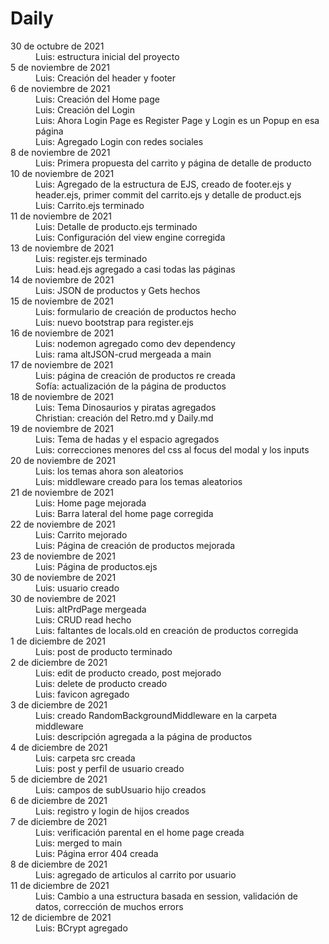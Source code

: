 # Daily

<dl>
<dt>30 de octubre de 2021</dt>
<dd>Luis: estructura inicial del proyecto</dd>
<dt>5 de noviembre de 2021</dt>
<dd>Luis: Creación del header y footer</dd>
<dt>6 de noviembre de 2021</dt>
<dd>Luis: Creación del Home page</dd>
<dd>Luis: Creación del Login</dd>
<dd>Luis: Ahora Login Page es Register Page y Login es un Popup en esa página</dd>
<dd>Luis: Agregado Login con redes sociales</dd>
<dt>8 de noviembre de 2021</dt>
<dd>Luis: Primera propuesta del carrito y página de detalle de producto </dd>
<dt>10 de noviembre de 2021</dt>
<dd>Luis: Agregado de la estructura de EJS, creado de footer.ejs y header.ejs, primer commit del carrito.ejs y detalle de product.ejs</dd>
<dd>Luis: Carrito.ejs terminado</dd>
<dt>11 de noviembre de 2021</dt>
<dd>Luis: Detalle de producto.ejs terminado </dd>
<dd>Luis: Configuración del view engine corregida </dd>
<dt>13 de noviembre de 2021</dt>
<dd>Luis: register.ejs terminado </dd>
<dd>Luis: head.ejs agregado a casi todas las páginas </dd>
<dt>14 de noviembre de 2021</dt>
<dd>Luis: JSON de productos y Gets hechos </dd>
<dt>15 de noviembre de 2021</dt>
<dd>Luis: formulario de creación de productos hecho </dd>
<dd>Luis: nuevo bootstrap para register.ejs </dd>
<dt>16 de noviembre de 2021</dt>
<dd>Luis: nodemon agregado como dev dependency </dd>
<dd>Luis: rama altJSON-crud mergeada a main</dd>
<dt>17 de noviembre de 2021</dt>
<dd>Luis: página de creación de productos re creada </dd>
<dd>Sofía: actualización de la página de productos </dd>
<dt>18 de noviembre de 2021</dt>
<dd>Luis: Tema Dinosaurios y piratas agregados</dd>
<dd>Christian: creación del Retro.md y Daily.md </dd>
<dt>19 de noviembre de 2021</dt>
<dd>Luis: Tema de hadas y el espacio agregados</dd>
<dd>Luis: correcciones menores del css al focus del modal y los inputs</dd>
<dt>20 de noviembre de 2021</dt>
<dd>Luis: los temas ahora son aleatorios</dd>
<dd>Luis: middleware creado para los temas aleatorios</dd>
<dt>21 de noviembre de 2021</dt>
<dd>Luis: Home page mejorada </dd>
<dd>Luis: Barra lateral del home page corregida </dd>
<dt>22 de noviembre de 2021</dt>
<dd>Luis: Carrito mejorado</dd>
<dd>Luis: Página de creación de productos mejorada</dd>
<dt>23 de noviembre de 2021</dt>
<dd>Luis: Página de productos.ejs</dd>
<dt>30 de noviembre de 2021</dt>
<dd>Luis: usuario creado</dd>
<dt>30 de noviembre de 2021</dt>
<dd>Luis: altPrdPage mergeada</dd>
<dd>Luis: CRUD read hecho</dd>
<dd>Luis: faltantes de locals.old en creación de productos corregida</dd>
<dt>1 de diciembre de 2021</dt>
<dd>Luis: post de producto terminado</dd>
<dt>2 de diciembre de 2021</dt>
<dd>Luis: edit de producto creado, post mejorado</dd>
<dd>Luis: delete de producto creado</dd>
<dd>Luis: favicon agregado</dd>
<dt>3 de diciembre de 2021</dt>
<dd>Luis: creado RandomBackgroundMiddleware en la carpeta middleware </dd>
<dd>Luis: descripción agregada a la página de productos </dd>
<dt>4 de diciembre de 2021</dt>
<dd>Luis: carpeta src creada</dd>
<dd>Luis: post y perfil de usuario creado</dd>
<dt>5 de diciembre de 2021</dt>
<dd>Luis: campos de subUsuario hijo creados </dd>
<dt>6 de diciembre de 2021</dt>
<dd>Luis: registro y login de hijos creados</dd>
<dt>7 de diciembre de 2021</dt>
<dd>Luis: verificación parental en el home page creada</dd>
<dd>Luis: merged to main</dd>
<dd>Luis: Página error 404 creada</dd>
<dt>8 de diciembre de 2021</dt>
<dd>Luis: agregado de articulos al carrito por usuario</dd>
<dt>11 de diciembre de 2021</dt>
<dd>Luis: Cambio a una estructura basada en session, validación de datos, corrección de muchos errors</dd>
<dt>12 de diciembre de 2021</dt>
<dd>Luis: BCrypt agregado</dd>

</dl>
